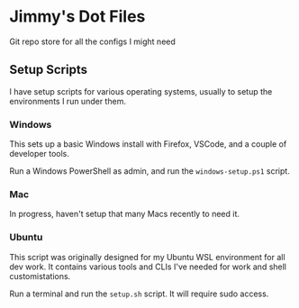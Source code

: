 # Jimmy's Dot Files

Git repo store for all the configs I might need

## Setup Scripts

I have setup scripts for various operating systems, usually to setup the environments I run under them.

### Windows

This sets up a basic Windows install with Firefox, VSCode, and a couple of developer tools.

Run a Windows PowerShell as admin, and run the `windows-setup.ps1` script.

### Mac

In progress, haven't setup that many Macs recently to need it.

### Ubuntu

This script was originally designed for my Ubuntu WSL environment for all dev work. It contains various tools and CLIs I've needed for work and shell customistations.

Run a terminal and run the `setup.sh` script. It will require sudo access.
